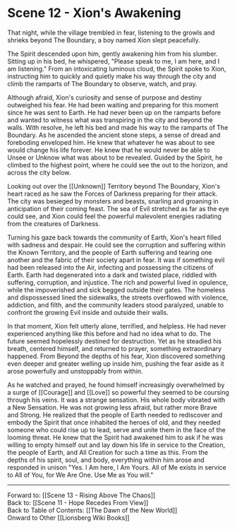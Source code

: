 # Scene 12 - Xion's Awakening

That night, while the village trembled in fear, listening to the growls and shrieks beyond The Boundary, a boy named Xion slept peacefully.

The Spirit descended upon him, gently awakening him from his slumber. Sitting up in his bed, he whispered, "Please speak to me, I am here, and I am listening." From an intoxicating luminous cloud, the Spirit spoke to Xion, instructing him to quickly and quietly make his way through the city and climb the ramparts of The Boundary to observe, watch, and pray.

Although afraid, Xion's curiosity and sense of purpose and destiny outweighed his fear. He had been waiting and preparing for this moment since he was sent to Earth. He had never been up on the ramparts before and wanted to witness what was transpiring in the city and beyond the walls. With resolve, he left his bed and made his way to the ramparts of The Boundary. As he ascended the ancient stone steps, a sense of dread and foreboding enveloped him. He knew that whatever he was about to see would change his life forever. He knew that he would never be able to Unsee or Unknow what was about to be revealed. Guided by the Spirit, he climbed to the highest point, where he could see the out to the horizon, and across the city below.

Looking out over the [[Unknown]] Territory beyond The Boundary, Xion's heart raced as he saw the Forces of Darkness preparing for their attack. The city was besieged by monsters and beasts, snarling and groaning in anticipation of their coming feast. The sea of Evil stretched as far as the eye could see, and Xion could feel the powerful malevolent energies radiating from the creatures of Darkness.
  
Turning his gaze back towards the community of Earth, Xion's heart filled with sadness and despair. He could see the corruption and suffering within the Known Territory, and the people of Earth suffering and tearing one another and the fabric of their society apart in fear. It was if something evil had been released into the Air, infecting and possessing the citizens of Earth. Earth had degenerated into a dark and twisted place, riddled with suffering, corruption, and injustice. The rich and powerful lived in opulence, while the impoverished and sick begged outside their gates. The homeless and dispossessed lined the sidewalks, the streets overflowed with violence, addiction, and filth, and the community leaders stood paralyzed, unable to confront the growing Evil inside and outside their walls.
  
In that moment, Xion felt utterly alone, terrified, and helpless. He had never experienced anything like this before and had no idea what to do. The future seemed hopelessly destined for destruction. Yet as he steadied his breath, centered himself, and returned to prayer, something extraordinary happened. From Beyond the depths of his fear, Xion discovered something even deeper and greater welling up inside him, pushing the fear aside as it arose powerfully and unstoppably from within. 

As he watched and prayed, he found himself increasingly overwhelmed by a surge of [[Courage]] and [[Love]] so powerful they seemed to be coursing through his veins. It was a strange sensation. His whole body vibrated with a New Sensation. He was not growing less afraid, but rather more Brave and Strong. He realized that the people of Earth needed to rediscover and embody the Spirit that once inhabited the heroes of old, and they needed someone who could rise up to lead, serve and unite them in the face of the looming threat. He knew that the Spirit had awakened him to ask if he was willing to empty himself out and lay down his life in service to the Creation, the people of Earth, and All Creation for such a time as this. From the depths of his spirit, soul, and body, everything within him arose and responded in unison "Yes. I Am here, I Am Yours. All of Me exists in service to All of You, for We Are One. Use Me as You will."

___
Forward to: [[Scene 13 - Rising Above The Chaos]]  
Back to: [[Scene 11 - Hope Recedes From View]]  
Back to Table of Contents: [[The Dawn of the New World]]  
Onward to Other [[Lionsberg Wiki Books]]  